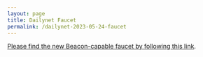 ```yaml
---
layout: page
title: Dailynet Faucet
permalink: /dailynet-2023-05-24-faucet
---
```


[Please find the new Beacon-capable faucet by following this link](https://faucet.dailynet-2023-05-24.teztnets.xyz).
